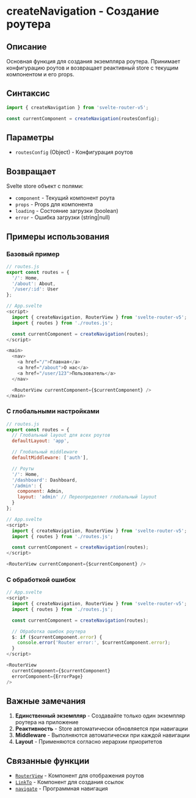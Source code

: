 # createNavigation - Создание роутера

## Описание

Основная функция для создания экземпляра роутера. Принимает конфигурацию роутов и возвращает реактивный store с текущим компонентом и его props.

## Синтаксис

```javascript
import { createNavigation } from 'svelte-router-v5';

const currentComponent = createNavigation(routesConfig);
```

## Параметры

- `routesConfig` (Object) - Конфигурация роутов

## Возвращает

Svelte store объект с полями:
- `component` - Текущий компонент роута
- `props` - Props для компонента
- `loading` - Состояние загрузки (boolean)
- `error` - Ошибка загрузки (string|null)

## Примеры использования

### Базовый пример

```javascript
// routes.js
export const routes = {
  '/': Home,
  '/about': About,
  '/user/:id': User
};

// App.svelte
<script>
  import { createNavigation, RouterView } from 'svelte-router-v5';
  import { routes } from './routes.js';

  const currentComponent = createNavigation(routes);
</script>

<main>
  <nav>
    <a href="/">Главная</a>
    <a href="/about">О нас</a>
    <a href="/user/123">Пользователь</a>
  </nav>

  <RouterView currentComponent={$currentComponent} />
</main>
```

### С глобальными настройками

```javascript
// routes.js
export const routes = {
  // Глобальный layout для всех роутов
  defaultLayout: 'app',

  // Глобальный middleware
  defaultMiddleware: ['auth'],

  // Роуты
  '/': Home,
  '/dashboard': Dashboard,
  '/admin': {
    component: Admin,
    layout: 'admin' // Переопределяет глобальный layout
  }
};

// App.svelte
<script>
  import { createNavigation, RouterView } from 'svelte-router-v5';
  import { routes } from './routes.js';

  const currentComponent = createNavigation(routes);
</script>

<RouterView currentComponent={$currentComponent} />
```

### С обработкой ошибок

```javascript
// App.svelte
<script>
  import { createNavigation, RouterView } from 'svelte-router-v5';
  import { routes } from './routes.js';

  const currentComponent = createNavigation(routes);

  // Обработка ошибок роутера
  $: if ($currentComponent.error) {
    console.error('Router error:', $currentComponent.error);
  }
</script>

<RouterView
  currentComponent={$currentComponent}
  errorComponent={ErrorPage}
/>
```

## Важные замечания

1. **Единственный экземпляр** - Создавайте только один экземпляр роутера на приложение
2. **Реактивность** - Store автоматически обновляется при навигации
3. **Middleware** - Выполняются автоматически при каждой навигации
4. **Layout** - Применяются согласно иерархии приоритетов

## Связанные функции

- [`RouterView`](router-view.md) - Компонент для отображения роутов
- [`LinkTo`](link-to.md) - Компонент для создания ссылок
- [`navigate`](navigate.md) - Программная навигация
